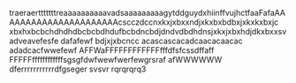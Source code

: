 traeraertttttttreaaaaaaaaaavadsaaaaaaaaagytddguydxhiinffvujhctfaaFafaAAAAAAAAAAAAAAAAAAAAAAcscczdccnxkxjxbxxndjxkxbxbdbxjxkxkxbxjc xbxhxbcbchdhdhdbcbcbdhdufbcbdncbdjdndvdbdhdnsjxkxjxbxhdjdkxbxxsvadveavefesfe
dafafewf
bdjxjxbcncc
acascascacadcaacacaacac
adadcacfwwefewf
AFFWaFFFFFFFFFFFFfffdfsfcssdffaff
FFFFFffffffffffffsgsgfdwfwewfwerfewgrsraf
afWWWWWW
dferrrrrrrrrrrdfgseger
svsvr
rqrqrqrq3
